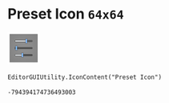 # Preset Icon `64x64`
<img src="/img/Preset%20Icon.png" width=64 height=64>

``` CSharp
EditorGUIUtility.IconContent("Preset Icon")
```
```
-794394174736493003
```
